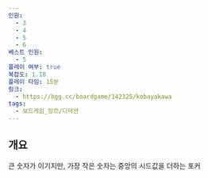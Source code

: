 ```yaml
---
인원:
  - 3
  - 4
  - 5
  - 6
베스트 인원:
  - 5
플레이 여부: true
복잡도: 1.18
플레이 타임: 15분
링크:
  - https://bgg.cc/boardgame/142325/kobayakawa
tags:
  - 보드게임_장르/디덕션
---
```

## 개요
큰 숫자가 이기지만, 가장 작은 숫자는 중앙의 시드값을 더하는 포커